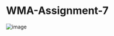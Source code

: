 # WMA-Assignment-7
![image](https://github.com/Muhammad-Abid11/WMA-Assignment-7/assets/63147718/9ae396dc-8fb1-4e7c-888a-1f94abe06fbb)
